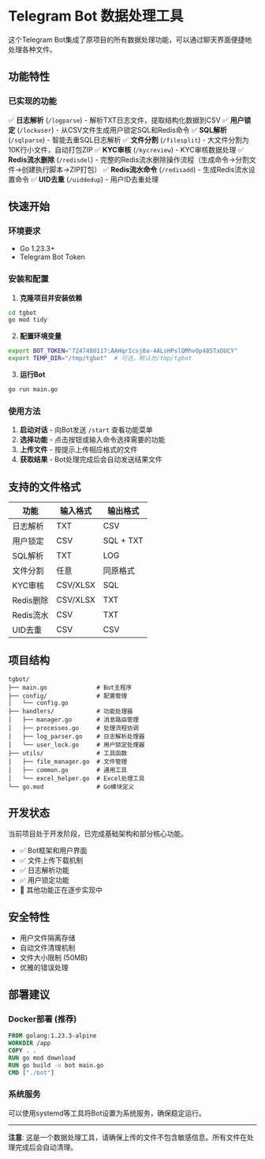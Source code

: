 # Telegram Bot 数据处理工具

这个Telegram Bot集成了原项目的所有数据处理功能，可以通过聊天界面便捷地处理各种文件。

## 功能特性

### 已实现的功能
✅ **日志解析** (`/logparse`) - 解析TXT日志文件，提取结构化数据到CSV
✅ **用户锁定** (`/lockuser`) - 从CSV文件生成用户锁定SQL和Redis命令
✅ **SQL解析** (`/sqlparse`) - 智能去重SQL日志解析
✅ **文件分割** (`/filesplit`) - 大文件分割为10K行小文件，自动打包ZIP
✅ **KYC审核** (`/kycreview`) - KYC审核数据处理
✅ **Redis流水删除** (`/redisdel`) - 完整的Redis流水删除操作流程（生成命令→分割文件→创建执行脚本→ZIP打包）
✅ **Redis流水命令** (`/redisadd`) - 生成Redis流水设置命令
✅ **UID去重** (`/uiddedup`) - 用户ID去重处理

## 快速开始

### 环境要求
- Go 1.23.3+
- Telegram Bot Token

### 安装和配置

1. **克隆项目并安装依赖**
```bash
cd tgbot
go mod tidy
```

2. **配置环境变量**
```bash
export BOT_TOKEN="7247480117:AAHqrIcsj8a-4ALsHPslQMhvOp485TxDUCY"
export TEMP_DIR="/tmp/tgbot"  # 可选，默认为/tmp/tgbot
```

3. **运行Bot**
```bash
go run main.go
```

### 使用方法

1. **启动对话** - 向Bot发送 `/start` 查看功能菜单
2. **选择功能** - 点击按钮或输入命令选择需要的功能
3. **上传文件** - 按提示上传相应格式的文件
4. **获取结果** - Bot处理完成后会自动发送结果文件

## 支持的文件格式

| 功能 | 输入格式 | 输出格式 |
|------|----------|----------|
| 日志解析 | TXT | CSV |
| 用户锁定 | CSV | SQL + TXT |
| SQL解析 | TXT | LOG |
| 文件分割 | 任意 | 同原格式 |
| KYC审核 | CSV/XLSX | SQL |
| Redis删除 | CSV/XLSX | TXT |
| Redis流水 | CSV | TXT |
| UID去重 | CSV | CSV |

## 项目结构

```
tgbot/
├── main.go              # Bot主程序
├── config/              # 配置管理
│   └── config.go
├── handlers/            # 功能处理器
│   ├── manager.go       # 消息路由管理
│   ├── processes.go     # 处理流程协调
│   ├── log_parser.go    # 日志解析处理器
│   └── user_lock.go     # 用户锁定处理器
├── utils/               # 工具函数
│   ├── file_manager.go  # 文件管理
│   ├── common.go        # 通用工具
│   └── excel_helper.go  # Excel处理工具
└── go.mod               # Go模块定义
```

## 开发状态

当前项目处于开发阶段，已完成基础架构和部分核心功能。
- ✅ Bot框架和用户界面
- ✅ 文件上传下载机制
- ✅ 日志解析功能
- ✅ 用户锁定功能
- 🚧 其他功能正在逐步实现中

## 安全特性

- 用户文件隔离存储
- 自动文件清理机制
- 文件大小限制 (50MB)
- 优雅的错误处理

## 部署建议

### Docker部署 (推荐)
```dockerfile
FROM golang:1.23.3-alpine
WORKDIR /app
COPY . .
RUN go mod download
RUN go build -o bot main.go
CMD ["./bot"]
```

### 系统服务
可以使用systemd等工具将Bot设置为系统服务，确保稳定运行。

---

**注意**: 这是一个数据处理工具，请确保上传的文件不包含敏感信息。所有文件在处理完成后会自动清理。